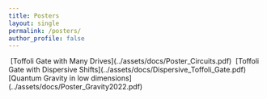 ```yaml
---
title: Posters
layout: single
permalink: /posters/
author_profile: false
---
```



<img data-pdf-thumbnail-file="../assets/docs/Poster_Circuits.pdf">
[Toffoli Gate with Many Drives](../assets/docs/Poster_Circuits.pdf)

<img data-pdf-thumbnail-file="../assets/docs/Dispersive_Toffoli_Gate.pdf">
[Toffoli Gate with Dispersive Shifts](../assets/docs/Dispersive_Toffoli_Gate.pdf)

<img data-pdf-thumbnail-file="../assets/docs/Poster_Gravity2022.pdf">
[Quantum Gravity in low dimensions](../assets/docs/Poster_Gravity2022.pdf)